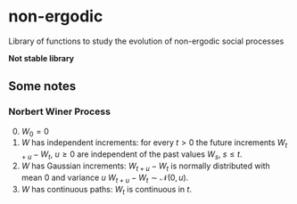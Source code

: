 # non-ergodic
Library of functions to study the evolution of non-ergodic social processes

**Not stable library**

## Some notes

### Norbert Winer Process

0. $W_0=0$
0. $W$ has independent increments: for every $t > 0$ the future increments $W_{t + u} − W_t$, $u \geq 0$ are independent of the past values $W_s$, $s\leq t$.
0. $W$ has Gaussian increments: $W_{t+u}-W_{t}$ is normally distributed with mean $0$ and variance $u$ $W_{t+u}-W_{t} \sim \mathcal{N}(0,u)$.
0. $W$ has continuous paths: $W_{t}$ is continuous in $t$.

